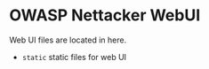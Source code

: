 OWASP Nettacker WebUI
=====================
Web UI files are located in here.

* `static` static files for web UI